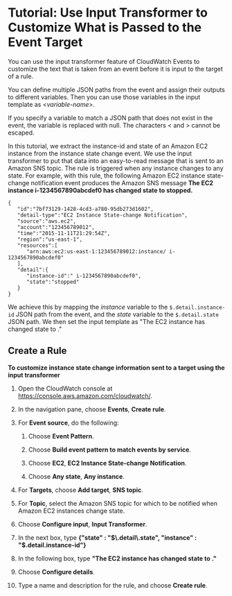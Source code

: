 # Tutorial: Use Input Transformer to Customize What is Passed to the Event Target<a name="CloudWatch-Events-Input-Transformer-Tutorial"></a>

You can use the input transformer feature of CloudWatch Events to customize the text that is taken from an event before it is input to the target of a rule\. 

You can define multiple JSON paths from the event and assign their outputs to different variables\. Then you can use those variables in the input template as <*variable\-name*>\.

If you specify a variable to match a JSON path that does not exist in the event, the variable is replaced with null\. The characters < and > cannot be escaped\.

In this tutorial, we extract the instance\-id and state of an Amazon EC2 instance from the instance state change event\. We use the input transformer to put that data into an easy\-to\-read message that is sent to an Amazon SNS topic\. The rule is triggered when any instance changes to any state\. For example, with this rule, the following Amazon EC2 instance state\-change notification event produces the Amazon SNS message **The EC2 instance i\-1234567890abcdef0 has changed state to stopped\.**

```
{
   "id":"7bf73129-1428-4cd3-a780-95db273d1602",
   "detail-type":"EC2 Instance State-change Notification",
   "source":"aws.ec2",
   "account":"123456789012",
   "time":"2015-11-11T21:29:54Z",
   "region":"us-east-1",
   "resources":[
      "arn:aws:ec2:us-east-1:123456789012:instance/ i-1234567890abcdef0"
   ],
   "detail":{
      "instance-id":" i-1234567890abcdef0",
      "state":"stopped"
   }
}
```

We achieve this by mapping the *instance* variable to the `$.detail.instance-id` JSON path from the event, and the *state* variable to the `$.detail.state` JSON path\. We then set the input template as "The EC2 instance <instance> has changed state to <state>\."

## Create a Rule<a name="input-transformer-create-rule"></a>

**To customize instance state change information sent to a target using the input transformer**

1. Open the CloudWatch console at [https://console\.aws\.amazon\.com/cloudwatch/](https://console.aws.amazon.com/cloudwatch/)\.

1. In the navigation pane, choose **Events**, **Create rule**\.

1. For **Event source**, do the following:

   1. Choose **Event Pattern**\.

   1. Choose **Build event pattern to match events by service**\.

   1. Choose **EC2**, **EC2 Instance State\-change Notification**\.

   1. Choose **Any state**, **Any instance**\.

1. For **Targets**, choose **Add target**, **SNS topic**\.

1. For **Topic**, select the Amazon SNS topic for which to be notified when Amazon EC2 instances change state\.

1. Choose **Configure input**, **Input Transformer**\.

1. In the next box, type **\{"state" : "$\.detail\.state", "instance" : "$\.detail\.instance\-id"\}**

1. In the following box, type **"The EC2 instance <instance> has changed state to <state>\."**

1. Choose **Configure details**\.

1. Type a name and description for the rule, and choose **Create rule**\.